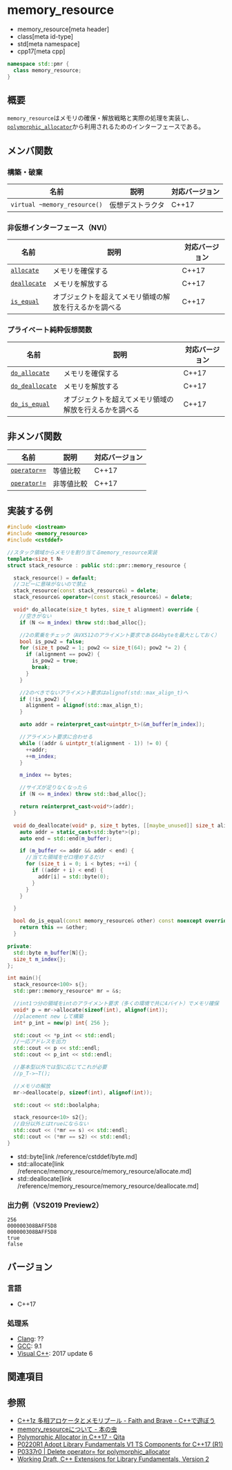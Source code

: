 # memory_resource
* memory_resource[meta header]
* class[meta id-type]
* std[meta namespace]
* cpp17[meta cpp]

```cpp
namespace std::pmr {
  class memory_resource;
}
```

## 概要
`memory_resource`はメモリの確保・解放戦略と実際の処理を実装し、[`polymorphic_allocator`](polymorphic_allocator.md)から利用されるためのインターフェースである。

## メンバ関数
### 構築・破棄

| 名前            | 説明           | 対応バージョン |
|-----------------|----------------|----------------|
| `virtual ~memory_resource()`  | 仮想デストラクタ   | C++17 |


### 非仮想インターフェース（NVI）

| 名前            | 説明           | 対応バージョン |
|-----------------|----------------|----------------|
| [`allocate`](memory_resource/allocate.md) | メモリを確保する | C++17 |
| [`deallocate`](memory_resource/deallocate.md) | メモリを解放する | C++17 |
| [`is_equal`](memory_resource/is_equal.md) | オブジェクトを超えてメモリ領域の解放を行えるかを調べる | C++17 |


### プライベート純粋仮想関数

| 名前            | 説明           | 対応バージョン |
|-----------------|----------------|----------------|
| [`do_allocate`](memory_resource/do_allocate.md) | メモリを確保する | C++17 |
| [`do_deallocate`](memory_resource/do_deallocate.md) | メモリを解放する | C++17 |
| [`do_is_equal`](memory_resource/do_is_equal.md) | オブジェクトを超えてメモリ領域の解放を行えるかを調べる | C++17 |

## 非メンバ関数

| 名前            | 説明           | 対応バージョン |
|-----------------|----------------|----------------|
| [`operator==`](memory_resource/op_equal.md) | 等値比較 | C++17 |
| [`operator!=`](memory_resource/op_not_equal.md) | 非等値比較 | C++17 |

## 実装する例
```cpp example
#include <iostream>
#include <memory_resource>
#include <cstddef>

//スタック領域からメモリを割り当てるmemory_resource実装
template<size_t N>
struct stack_resource : public std::pmr::memory_resource {

  stack_resource() = default;
  //コピーに意味がないので禁止
  stack_resource(const stack_resource&) = delete;
  stack_resource& operator=(const stack_resource&) = delete;

  void* do_allocate(size_t bytes, size_t alignment) override {
    //空きがない
    if (N <= m_index) throw std::bad_alloc{};

    //2の累乗をチェック（AVX512のアライメント要求である64byteを最大としておく）
    bool is_pow2 = false;
    for (size_t pow2 = 1; pow2 <= size_t(64); pow2 *= 2) {
      if (alignment == pow2) {
        is_pow2 = true;
        break;
      }
    }

    //2のべきでないアライメント要求はalignof(std::max_align_t)へ
    if (!is_pow2) {
      alignment = alignof(std::max_align_t);
    }

    auto addr = reinterpret_cast<uintptr_t>(&m_buffer[m_index]);

    //アライメント要求に合わせる
    while ((addr & uintptr_t(alignment - 1)) != 0) {
      ++addr;
      ++m_index;
    }

    m_index += bytes;

    //サイズが足りなくなったら
    if (N <= m_index) throw std::bad_alloc{};

    return reinterpret_cast<void*>(addr);
  }

  void do_deallocate(void* p, size_t bytes, [[maybe_unused]] size_t alignment) override {
    auto addr = static_cast<std::byte*>(p);
    auto end = std::end(m_buffer);

    if (m_buffer <= addr && addr < end) {
      //当てた領域をゼロ埋めするだけ
      for (size_t i = 0; i < bytes; ++i) {
        if ((addr + i) < end) {
          addr[i] = std::byte(0);
        }
      }
    }

  }

  bool do_is_equal(const memory_resource& other) const noexcept override {
    return this == &other;
  }

private:
  std::byte m_buffer[N]{};
  size_t m_index{};
};

int main(){
  stack_resource<100> s{};
  std::pmr::memory_resource* mr = &s;

  //int1つ分の領域をintのアライメント要求（多くの環境で共に4バイト）でメモリ確保
  void* p = mr->allocate(sizeof(int), alignof(int));
  //placement new して構築
  int* p_int = new(p) int{ 256 };

  std::cout << *p_int << std::endl;
  //一応アドレスを出力
  std::cout << p << std::endl;
  std::cout << p_int << std::endl;

  //基本型以外では型に応じてこれが必要
  //p_T->~T();

  //メモリの解放
  mr->deallocate(p, sizeof(int), alignof(int));

  std::cout << std::boolalpha;

  stack_resource<10> s2{};
  //自分以外とはtrueにならない
  std::cout << (*mr == s) << std::endl;
  std::cout << (*mr == s2) << std::endl;
}
```
* std::byte[link /reference/cstddef/byte.md]
* std::allocate[link /reference/memory_resource/memory_resource/allocate.md]
* std::deallocate[link /reference/memory_resource/memory_resource/deallocate.md]

### 出力例（VS2019 Preview2）
```
256
000000308BAFF5D8
000000308BAFF5D8
true
false
```

## バージョン
### 言語
- C++17

### 処理系
- [Clang](/implementation.md#clang): ??
- [GCC](/implementation.md#gcc): 9.1
- [Visual C++](/implementation.md#visual_cpp): 2017 update 6

## 関連項目

## 参照
- [C++1z 多相アロケータとメモリプール - Faith and Brave - C++で遊ぼう ](https://faithandbrave.hateblo.jp/entry/2016/08/08/170454)
- [memory_resourceについて - 本の虫](https://cpplover.blogspot.com/2015/09/memoryresource.html)
- [Polymorphic Allocator in C++17 - Qita](https://qiita.com/MitsutakaTakeda/items/48980faa9498c46b15b2)
- [P0220R1 Adopt Library Fundamentals V1 TS Components for C++17 (R1)](http://www.open-std.org/jtc1/sc22/wg21/docs/papers/2016/p0220r1.html)
- [P0337r0 | Delete operator= for polymorphic_allocator](http://www.open-std.org/jtc1/sc22/wg21/docs/papers/2016/p0337r0.html)
- [Working Draft, C++ Extensions for Library Fundamentals, Version 2](http://www.open-std.org/jtc1/sc22/wg21/docs/papers/2015/n4562.html#memory.resource.synop)
